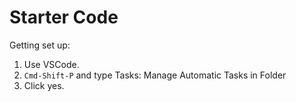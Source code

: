# Starter Code

Getting set up:

1. Use VSCode.
2. `Cmd-Shift-P` and type Tasks: Manage Automatic Tasks in Folder
3. Click yes.